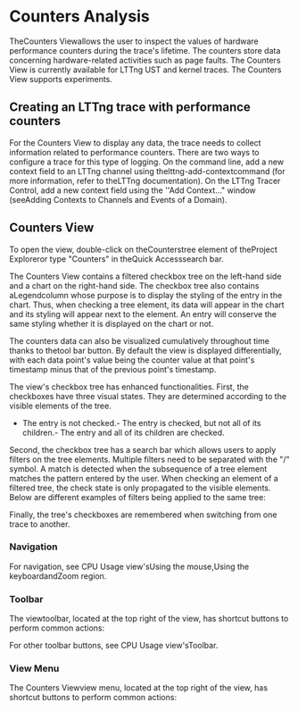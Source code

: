 # Counters Analysis

TheCounters Viewallows the user to inspect the values of hardware performance counters during the trace's lifetime. The counters store data concerning hardware-related activities such as page faults. The Counters View is currently available for LTTng UST and kernel traces.
			The Counters View supports experiments.

## Creating an LTTng trace with performance counters

For the Counters View to display any data, the trace needs to collect information related to performance counters. There are two ways to configure a trace for this type of logging. On the command line, add a new context field to an LTTng channel using thelttng-add-contextcommand (for more information, refer to theLTTng documentation). On the LTTng Tracer Control, add a new context field using the ''Add Context..." window (seeAdding Contexts to Channels and Events of a Domain).

## Counters View

To open the view, double-click on theCounterstree element of theProject Exploreror type "Counters" in theQuick Accesssearch bar.



The Counters View contains a filtered checkbox tree on the left-hand side and a chart on the right-hand side. The checkbox tree also contains aLegendcolumn whose purpose is to display the styling of the entry in the chart. Thus, when checking a tree element, its data will appear in the chart and its styling will appear next to the element. An entry will conserve the same styling whether it is displayed on the chart or not.



The counters data can also be visualized cumulatively throughout time thanks to thetool bar button.
			By default the view is displayed differentially, with each data point's value being the counter value at that point's timestamp minus that of the previous point's timestamp.



The view's checkbox tree has enhanced functionalities. First, the checkboxes have three visual states. They are determined according to the visible elements of the tree.

- The entry is not checked.- The entry is checked, but not all of its children.- The entry and all of its children are checked.

Second, the checkbox tree has a search bar which allows users to apply filters on the tree elements. Multiple filters need to be separated with the "/" symbol. A match is detected when the subsequence of a tree element matches the pattern entered by the user. When checking an element of a filtered tree, the check state is only propagated to the visible elements. Below are different examples of filters being applied to the same tree:



Finally, the tree's checkboxes are remembered when switching from one trace to another.

### Navigation

For navigation, see CPU Usage view'sUsing the mouse,Using the keyboardandZoom region.

### Toolbar

The viewtoolbar, located at the top right of the view, has shortcut buttons to perform common actions:

For other toolbar buttons, see CPU Usage view'sToolbar.

### View Menu

The Counters Viewview menu, located at the top right of the view, has shortcut buttons to perform common actions: